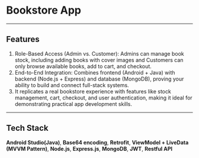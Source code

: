 # Bookstore App


---

## Features
1. Role-Based Access (Admin vs. Customer): Admins can manage book stock, including adding books with cover images and Customers can only browse available books, add to cart, and checkout.<br>
2. End-to-End Integration: Combines frontend (Android + Java) with backend (Node.js + Express) and database (MongoDB), proving your ability to build and connect full-stack systems.<br>
3. It replicates a real bookstore experience with features like stock management, cart, checkout, and user authentication, making it ideal for demonstrating practical app development skills.<br>

---

## Tech Stack
**Android Studio(Java)**, **Base64 encoding**, **Retrofit**, **ViewModel + LiveData (MVVM Pattern)**, **Node.js**, **Express.js**, **MongoDB**, **JWT**, **Restful API**
